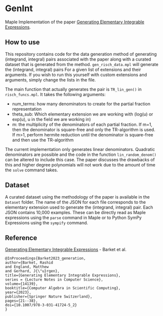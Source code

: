 # GenInt
Maple Implementation of the paper [Generating Elementary Integrable Expressions](https://link.springer.com/chapter/10.1007/978-3-031-41724-5_2).

## How to use

This repository contains code for the data generation method of generating (integrand, integral) pairs associated with the paper along with a curated dataset that is generated from the method.
`gen_risch_data.mpl` will generate the (integrand, integral) pairs For a given list of extensions and their arguments. If you wish to run this yourself with custom extensions and arguments, simply change the lists in the file.

The main function that actually generates the pair is `TR_lin_gen()` in `risch_funcs.mpl`. It takes the following arguments:
- num_terms: how many denominators to create for the partial fraction representation
- theta_sub: Which elementary extension we are working with (log(u) or exp(u), u in the field we are working in)
- m: the multiplicity of the denominators of each partial fraction. If m=1, then the denominator is square-free and only the TR-algorithm is used. If m>1, perform hermite reduction until the denominator is square-free and then use the TR-algorithm

The current implementation only generates linear denominators. Quadratic denominators are possible and the code in the function `lin_random_denom()` can be altered to include this case. The paper discusses the drawbacks of this and higher degree polynomials will not work due to the amount of time the `solve` command takes.

## Dataset

A curated dataset using the methodology of the paper is available in the `Dataset` folder. The name of the JSON for each file corresponds to the elementary extension used to generate the (integrand, integral) pair. Each JSON contains 10,000 examples. These can be directly read as Maple expressions using the `parse` command in Maple or to Python SymPy Expressions using the `sympify` command. 

## Reference
[Generating Elementary Integrable Expressions](https://link.springer.com/chapter/10.1007/978-3-031-41724-5_2) - Barket et al.

```
@InProceedings{Barket2023_generation,
author={Barket, Rashid
and England, Matthew
and Gerhard, J{\"u}rgen},
title={Generating Elementary Integrable Expressions},
series = {Lecture Notes in Computer Science},
volume={14139},
booktitle={Computer Algebra in Scientific Computing},
year={2023},
publisher={Springer Nature Switzerland},
pages={21--38},
doi={10.1007/978-3-031-41724-5_2}
}
```





